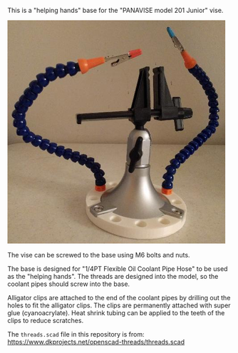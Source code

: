 This is a "helping hands" base for the "PANAVISE model 201 Junior"
vise.

![Assembled](docs/img/assembled.jpg)

The vise can be screwed to the base using M6 bolts and nuts.

The base is designed for "1/4PT Flexible Oil Coolant Pipe Hose" to be
used as the "helping hands".  The threads are designed into the model,
so the coolant pipes should screw into the base.

Alligator clips are attached to the end of the coolant pipes by
drilling out the holes to fit the alligator clips.  The clips are
permanently attached with super glue (cyanoacrylate).  Heat shrink
tubing can be applied to the teeth of the clips to reduce scratches.

The `threads.scad` file in this repository is from:
  https://www.dkprojects.net/openscad-threads/threads.scad
